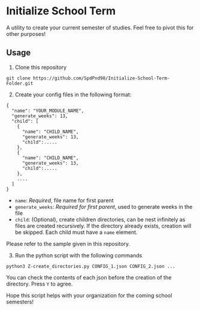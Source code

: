 # Initialize School Term

A utility to create your current semester of studies. Feel free to pivot this for other purposes!

## Usage

1. Clone this repository
```
git clone https://github.com/SpdPnd98/Initialize-School-Term-Folder.git
```

2. Create your config files in the following format:

```
{
  "name": "YOUR_MODULE_NAME",
  "generate_weeks": 13,
  "child": [
    {
      "name": "CHILD_NAME",
      "generate_weeks": 13,
      "child":.....
    },
    {
      "name": "CHILD_NAME",
      "generate_weeks": 13,
      "child":.....
    },
    ....
  ]
}
```

- `name`: *Required*, file name for first parent
- `generate_weeks`: *Required for first parent*, used to generate  weeks in the file
- `child`: (Optional), create children directories, can be nest infinitely as files are created recursively. If the directory already exists, creation will be skipped. Each child must have a `name` element.


Please refer to the sample given in this repository.

3. Run the python script with the following commands
```
python3 Z-create_directories.py CONFIG_1.json CONFIG_2.json ...
```
You can check the contents of each json before the creation of the directory. Press `Y` to agree.


Hope this script helps with your organization for the coming school semesters!
